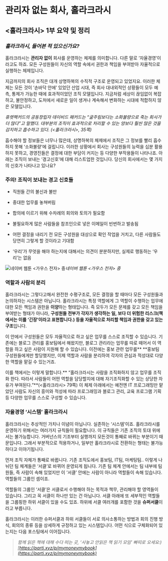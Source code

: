 
# 관리자 없는 회사, 홀라크라시

## <홀라크라시> 1부 요약 및 정리

### *홀라크라시, 들어본 적 있으신가요?*

홀라크라시는 **관리자 없이** 회사를 운영하는 체제를 의미합니다. 다른 말로 ‘자율경영’이라고도 하죠. 모든 구성원들이 자신의 역할 속에서 권한과 책임을 부여받아 자율적으로 실행하는 체제입니다.

지금까지의 회사 조직은 대개 상명하복의 수직적 구조로 운영되고 있었지요. 이러한 체제는 모든 것이 ‘손바닥 안에’ 있었던 산업 시대, 즉 회사 대내외적인 상황들이 모두 예측, 통제가 가능한 때에 효과적이었던 조직 모델입니다. 지금처럼 세상이 끊임없이 복잡하고, 불안정하고, 도처에서 새로운 일이 생겨나 계속해서 변화하는 시대에 적합하지 않은 모델입니다.

*휴렛팩커드의 공동창립자 데이비드 패커드는 “굶주림보다는 소화불량으로 죽는 회사가 더 많다”고 말했다. 대부분의 조직이 효과적으로 처리할 수 있는 양보다 훨씬 많은 것을 감지하고 흡수하고 있다. (&lt;홀라크라시&gt;, 35쪽)*

흡수해야 할 정보들은 너무나 많은데, 상명하복의 체제에서 조직은 그 정보를 빨리 흡수하지 못해 ‘소화불량’에 걸립니다. 이러한 상황에서 회사는 구성원들의 능력을 십분 활용하지 못하고, 경영진들은 결정에 대한 부담이 커지는 등 다양한 부작용들이 나타나죠. 아래는 조직이 보내는 ‘경고신호’에 대해 리스트업한 것입니다. 당신의 회사에서는 몇 가지의 신호가 나타나고 있나요?

### 주의! 조직이 보내는 경고 신호들

* 직원들 간의 불신과 불만

* 중대한 업무를 놓쳐버림

* 합의에 이르기 위해 수차례의 회의와 토의가 필요함

* 불필요하게 많은 사람들을 참조인으로 넣은 이메일이 빈번하고 발송됨

* 어떤 결정을 내리기 전 모든 구성원을 대상으로 확인 작업을 거치고,
다른 사람들도 당연히 그렇게 할 것이라고 기대함

* ‘우리’가 무엇을 해야 하는지에 대해서는 의견이 분분하지만,
실제로 행동하는 ‘우리’는 없음

![네이버 웹툰 &lt;가우스 전자&gt; 중](/assets/images/관리자-없는-회사-홀라크라시/1*1AOGMBq3YTZw3hPCDQTHng.png)*네이버 웹툰 &lt;가우스 전자&gt; 중*

### **역할과 사람의 분리**

홀라크라시는 그렇다고해서 완전한 수평구조로, 모든 결정을 할 때마다 모든 구성원들과 논의하자는 시스템은 아닙니다. 홀라크라시는 특정 역할에게 그 역할이 수행하는 업무에 대한 모든 책임과 권한을 **이양**하는 형태입니다. 즉 모두가 모든 문제를 갖고 모든 책임을 부여받는 형태가 아니라, **구성원들 전부가 각자가 생각하는 일, 보다 더 위험한 리스크(책에서는 이를 ‘긴장’이라고 표현합니다.) 등을 자율적으로 처리할 책임과 권한을 갖고 있는 구조**입니다.

이 안에서 구성원들은 모두 자율적으로 하고 싶은 업무를 스스로 조직할 수 있습니다. 기존에는 블로그 관리를 홍보팀에서 해왔지만, 블로그 관리라는 업무를 따로 떼어서 이 역할을 하고 싶은 사람이 지원해 할 수 있습니다. 이전에는 홍보 관련 업무를** **홍보팀 구성원들에게만 할당했지만, 이제 역할과 사람을 분리하여 각자의 관심과 적성대로 다양한 역할을 맡길 수 있는거죠.

이를 책에서는 이렇게 말합니다.** “홀라크라시는 사람을 조직화하지 않고 업무를 조직화 한다. 따라서 사람들이 어떤 역할을 담당할지에 대해 자기조직화할 수 있는 상당한 자유가 부여된다.”**(&lt;홀라크라시&gt; 79쪽) 이 체제 아래에서는 예전엔 IT 프로그래밍만 맡았던 사람도 자신의 흥미와 적성에 따라 프로그래밍과 블로그 관리, 교육 프로그램 기획 등 다양한 업무를 스스로 구성할 수 있습니다.

### 자율경영 ‘시스템’ 홀라크라시

홀라크라시는 추상적인 가치나 이념이 아닙니다. 실존하는 ‘시스템’이죠. 홀라크라시를 운영하기 위해서는 여러가지 규칙들이 필요합니다. 이 규칙들은 기존 조직의 토대 위에서는 불가능합니다. 거버넌스의 기조부터 실행까지 모든것이 통째로 바뀌는 부분이기 때문입니다. 그래서 부분적으로 적용하거나, 일부만 홀라크라시로 전환하는 형태는 불가능하다고 이야기됩니다.

먼저 조직 자체가 통째로 바뀝니다. 기존 조직도에서 홍보팀, IT팀, 마케팅팀.. 이렇게 나뉘던 팀 체계들은 ‘서클’로 바뀌어 운영되게 됩니다. 기존 팀 체계 안에서는 팀 내부에 팀원들, 즉 사람이 속해 있었지만 이 ‘서클’ 안에는 사람이 아니라 역할들이 속해 있습니다. 역할들의 그룹인 셈이죠.

역할들의 그룹인 ‘서클’은 서클로서 수행해야 하는 목적과 책무, 관리해야 할 영역들이 있습니다. 그리고 꼭 서클이 하나만 있는 건 아닙니다. 서클 아래에 또 세부적인 역할들을 그룹핑한 하위 서클이 있을 수도 있죠. 하위에 서클 여러개를 포함한 것을 **슈퍼서클**이라고 부릅니다.

홀라크라시는 이러한 슈퍼서클과 하위 서클들이 서로 의사소통하는 방법과 회의 진행 방식, 회의의 종류 등을 상세하게 규정하고 있는 시스템입니다. 어떤 식으로 구체화되어 있는지는 다음 포스팅에서 이어집니다.
> *함께 읽은 책에 대해 수다 떠는 곳,
‘사놓고 안읽은 책 읽기 모임’ 빠띠로 오세요:) [https://parti.xyz/p/mymoneymybook](https://parti.xyz/p/mymoneymybook)*
